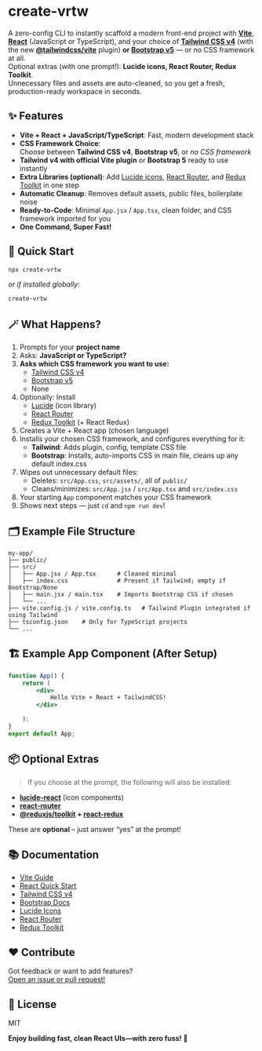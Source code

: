 # create-vrtw

A zero-config CLI to instantly scaffold a modern front-end project with **[Vite](https://vitejs.dev/)**, **[React](https://react.dev/learn)** (JavaScript or TypeScript), and your choice of **[Tailwind CSS v4](https://tailwindcss.com/)** (with the new **[@tailwindcss/vite](https://tailwindcss.com/docs/installation#vite-plugin)** plugin) **or [Bootstrap v5](https://getbootstrap.com/)** — or no CSS framework at all.  
Optional extras (with one prompt!): **Lucide icons, React Router, Redux Toolkit**.  
Unnecessary files and assets are auto-cleaned, so you get a fresh, production-ready workspace in seconds.

## ✨ Features

-   **Vite + React + JavaScript/TypeScript**: Fast, modern development stack
-   **CSS Framework Choice**:  
    Choose between **Tailwind CSS v4**, **Bootstrap v5**, or _no CSS framework_
-   **Tailwind v4 with official Vite plugin** or **Bootstrap 5** ready to use instantly
-   **Extra Libraries (optional)**: Add [Lucide icons](https://lucide.dev/), [React Router](https://reactrouter.com/), and [Redux Toolkit](https://redux-toolkit.js.org/) in one step
-   **Automatic Cleanup**: Removes default assets, public files, boilerplate noise
-   **Ready-to-Code**: Minimal `App.jsx` / `App.tsx`, clean folder, and CSS framework imported for you
-   **One Command, Super Fast!**

## 🚀 Quick Start

```sh
npx create-vrtw
```

_or if installed globally:_

```sh
create-vrtw
```

## 🪄 What Happens?

1. Prompts for your **project name**
2. Asks: **JavaScript or TypeScript?**
3. **Asks which CSS framework you want to use:**
    - [Tailwind CSS v4](https://tailwindcss.com/docs/installation)
    - [Bootstrap v5](https://getbootstrap.com/docs/)
    - None
4. Optionally: Install
    - [Lucide](https://lucide.dev/) (icon library)
    - [React Router](https://reactrouter.com/)
    - [Redux Toolkit](https://redux-toolkit.js.org/) (+ React Redux)
5. Creates a Vite + React app (chosen language)
6. Installs your chosen CSS framework, and configures everything for it:
    - **Tailwind**: Adds plugin, config, template CSS file
    - **Bootstrap**: Installs, auto-imports CSS in main file, cleans up any default index.css
7. Wipes out unnecessary default files:
    - Deletes: `src/App.css`, `src/assets/`, all of `public/`
    - Cleans/minimizes: `src/App.jsx` / `src/App.tsx` and `src/index.css`
8. Your starting `App` component matches your CSS framework
9. Shows next steps — just `cd` and `npm run dev`!

## 🗂️ Example File Structure

```
my-app/
├── public/
├── src/
│   ├── App.jsx / App.tsx      # Cleaned minimal
│   ├── index.css              # Present if Tailwind; empty if Bootstrap/None
│   ├── main.jsx / main.tsx    # Imports Bootstrap CSS if chosen
│   └── ...
├── vite.config.js / vite.config.ts   # Tailwind Plugin integrated if using Tailwind
├── tsconfig.json    # Only for TypeScript projects
└── ...
```

## 🏗️ Example App Component (After Setup)

```jsx
function App() {
    return (
        <div>
            Hello Vite + React + TailwindCSS!
        </div>

    );
}
export default App;
```

## 📦 Optional Extras

> If you choose at the prompt, the following will also be installed:

-   **[lucide-react](https://lucide.dev/icons)** (icon components)
-   **[react-router](https://reactrouter.com/)**
-   **[@reduxjs/toolkit](https://redux-toolkit.js.org/) + [react-redux](https://react-redux.js.org/)**

These are **optional** – just answer “yes” at the prompt!

## 📚 Documentation

-   [Vite Guide](https://vitejs.dev/guide/)
-   [React Quick Start](https://react.dev/learn)
-   [Tailwind CSS v4](https://tailwindcss.com/docs/installation)
-   [Bootstrap Docs](https://getbootstrap.com/docs/)
-   [Lucide Icons](https://lucide.dev/)
-   [React Router](https://reactrouter.com/en/main/start/tutorial)
-   [Redux Toolkit](https://redux-toolkit.js.org/)

## ❤️ Contribute

Got feedback or want to add features?  
[Open an issue or pull request!](https://github.com/avijit07x/create-vrtw)

## 📄 License

MIT

**Enjoy building fast, clean React UIs—with zero fuss! 🚀**